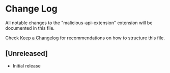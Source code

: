 # Change Log

All notable changes to the "malicious-api-extension" extension will be documented in this file.

Check [Keep a Changelog](http://keepachangelog.com/) for recommendations on how to structure this file.

## [Unreleased]

- Initial release